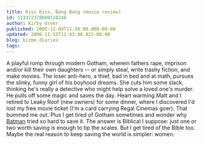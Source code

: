 ```yaml
---
title: Kiss Kiss, Bang Bang (movie review)
id: 113372378880118246
author: Kirby Urner
published: 2005-12-04T11:30:00.000-08:00
updated: 2006-11-15T11:43:48.022-08:00
blog: bizmo_diaries
tags: 
---
```


A playful romp through modern Gotham, wherein fathers rape, imprison and/or kill their own daughters -- or simply steal, write trashy fiction, and make movies. The loser anti-hero, a thief, bad in bed and at math, pursues the slinky, funny girl of his boyhood dreams. She cuts him some slack, thinking he's really a detective who might help solve a loved one's murder. He pulls off some magic and saves the day. Heart warming.Matt and I retired to Leaky Roof (new owners) for some dinner, where I discovered I'd lost my free movie ticket (I'm a card carrying Regal Cinemas goer). That bummed me out. Plus I get tired of Gotham sometimes and wonder why [Batman](http://mybizmo.blogspot.com/2005/09/batman-begins-movie-review.html) tried so hard to save it. The answer is Biblical I suppose: just one or two worth saving is enough to tip the scales. But I get tired of the Bible too. Maybe the real reason to keep saving the world is simpler: women.